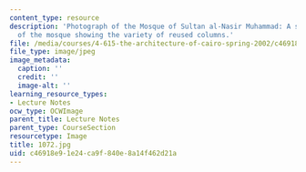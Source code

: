 ```yaml
---
content_type: resource
description: 'Photograph of the Mosque of Sultan al-Nasir Muhammad: A side portico
  of the mosque showing the variety of reused columns.'
file: /media/courses/4-615-the-architecture-of-cairo-spring-2002/c46918e91e24ca9f840e8a14f462d21a_1072.jpg
file_type: image/jpeg
image_metadata:
  caption: ''
  credit: ''
  image-alt: ''
learning_resource_types:
- Lecture Notes
ocw_type: OCWImage
parent_title: Lecture Notes
parent_type: CourseSection
resourcetype: Image
title: 1072.jpg
uid: c46918e9-1e24-ca9f-840e-8a14f462d21a
---
```


